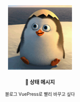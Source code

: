 <div align="center">
    <img src="./penguin.gif" alt="haha" width="40%"/>
    <br/>
    <h3>💬 상태 메시지</h3>
    <span>블로그 VuePress로 빨리 바꾸고 싶다</span>
</div>
